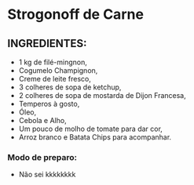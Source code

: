 # Strogonoff de Carne  

## INGREDIENTES:

 - 1 kg de filé-mingnon,
 - Cogumelo Champignon,
 - Creme de leite fresco,
 - 3 colheres de sopa de ketchup,
 - 2 colheres de sopa de mostarda de Dijon Francesa,
 - Temperos à gosto,
 - Óleo,
 - Cebola e Alho,
 - Um pouco de molho de tomate para dar cor,
 - Arroz branco e Batata Chips para acompanhar.

 ### Modo de preparo:
 - Não sei kkkkkkkk


